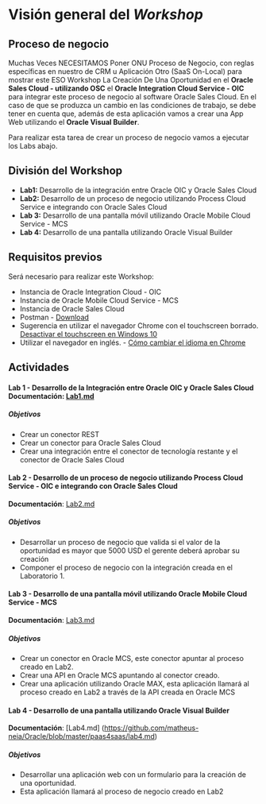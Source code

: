# Visión general del *Workshop*
## Proceso de negocio

Muchas Veces NECESITAMOS Poner ONU Proceso de Negocio, con reglas específicas en nuestro de CRM u Aplicación Otro (SaaS On-Local) para mostrar este ESO Workshop La Creación De Una Oportunidad en el **Oracle Sales Cloud - utilizando OSC** el **Oracle Integration Cloud Service - OIC** para integrar este proceso de negocio al software Oracle Sales Cloud.
En el caso de que se produzca un cambio en las condiciones de trabajo, se debe tener en cuenta que, además de esta aplicación vamos a crear una App Web utilizando el **Oracle Visual Builder**.

Para realizar esta tarea de crear un proceso de negocio vamos a ejecutar los Labs abajo.


## División del Workshop
- **Lab1:** Desarrollo de la integración entre Oracle OIC y Oracle Sales Cloud
- **Lab2:** Desarrollo de un proceso de negocio utilizando Process Cloud Service e integrando con Oracle Sales Cloud
- **Lab 3:** Desarrollo de una pantalla móvil utilizando Oracle Mobile Cloud Service - MCS
- **Lab 4:** Desarrollo de una pantalla utilizando Oracle Visual Builder

## Requisitos previos
Será necesario para realizar este Workshop:
- Instancia de Oracle Integration Cloud - OIC
- Instancia de Oracle Mobile Cloud Service - MCS
- Instancia de Oracle Sales Cloud
- Postman - [Download](https://www.getpostman.com/)
- Sugerencia en utilizar el navegador Chrome con el touchscreen borrado. [Desactivar el touchscreen en Windows 10](https://support.microsoft.com/en-us/help/4028019/windows-enable-and-disable-your-touchscreemin-windows-10)
- Utilizar el navegador en inglés. - [Cómo cambiar el idioma en Chrome](https://support.google.com/chrome/answer/173424?co=GENIE.Platform%3DDesktop&hl=en)

## Actividades

#### Lab 1 - Desarrollo de la Integración entre Oracle OIC y Oracle Sales Cloud **Documentación**: [Lab1.md](https://github.com/matheus-neia/Oracle/blob/master/paas4saas/lab1.md)
##### Objetivos
- Crear un conector REST
- Crear un conector para Oracle Sales Cloud
- Crear una integración entre el conector de tecnología restante y el conector de Oracle Sales Cloud

#### Lab 2 - Desarrollo de un proceso de negocio utilizando Process Cloud Service - OIC e integrando con Oracle Sales Cloud
**Documentación**: [Lab2.md](https://github.com/matheus-neia/Oracle/blob/master/paas4saas/lab2.md)
##### Objetivos
- Desarrollar un proceso de negocio que valida si el valor de la oportunidad es mayor que 5000 USD el gerente deberá aprobar su creación
- Componer el proceso de negocio con la integración creada en el Laboratorio 1.

#### Lab 3 - Desarrollo de una pantalla móvil utilizando Oracle Mobile Cloud Service - MCS
**Documentación**: [Lab3.md](https://github.com/matheus-neia/Oracle/blob/master/paas4saas/lab3.md)
##### Objetivos
- Crear un conector en Oracle MCS, este conector apuntar al proceso creado en Lab2.
- Crear una API en Oracle MCS apuntando al conector creado.
- Crear una aplicación utilizando Oracle MAX, esta aplicación llamará al proceso creado en Lab2 a través de la API creada en Oracle MCS

#### Lab 4 - Desarrollo de una pantalla utilizando Oracle Visual Builder
**Documentación**: [Lab4.md] (https://github.com/matheus-neia/Oracle/blob/master/paas4saas/lab4.md)
##### Objetivos
- Desarrollar una aplicación web con un formulario para la creación de una oportunidad.
- Esta aplicación llamará al proceso de negocio creado en Lab2